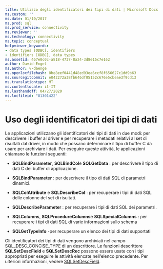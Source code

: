 ```yaml
---
title: Utilizzo degli identificatori dei tipi di dati | Microsoft Docs
ms.custom: ''
ms.date: 01/19/2017
ms.prod: sql
ms.prod_service: connectivity
ms.reviewer: ''
ms.technology: connectivity
ms.topic: conceptual
helpviewer_keywords:
- data types [ODBC], identifiers
- identifiers [ODBC], data types
ms.assetid: 467e0c0c-a818-4737-8a24-3d8e15c7e162
author: David-Engel
ms.author: v-daenge
ms.openlocfilehash: 8be8eef0441d48ed03ea6ccf8f656627c1dd9b63
ms.sourcegitcommit: e042272a38fb646df05152c676e5cbeae3f9cd13
ms.translationtype: MT
ms.contentlocale: it-IT
ms.lasthandoff: 04/27/2020
ms.locfileid: "81301422"
---
```

# <a name="using-data-type-identifiers"></a>Uso degli identificatori dei tipi di dati
Le applicazioni utilizzano gli identificatori dei tipi di dati in due modi: per descrivere i buffer al driver e per recuperare i metadati relativi al set di risultati dal driver, in modo che possano determinare il tipo di buffer C da usare per archiviare i dati. Per eseguire queste attività, le applicazioni chiamano le funzioni seguenti:  
  
-   **SQLBindParameter**, **SQLBindCol**e **SQLGetData** : per descrivere il tipo di dati C dei buffer di applicazione.  
  
-   **SQLBindParameter** : per descrivere il tipo di dati SQL di parametri dinamici.  
  
-   **SQLColAttribute** e **SQLDescribeCol** : per recuperare i tipi di dati SQL delle colonne del set di risultati.  
  
-   **SQLDescribeParameter** : per recuperare i tipi di dati SQL dei parametri.  
  
-   **SQLColumns**, **SQLProcedureColumns**e **SQLSpecialColumns** : per recuperare i tipi di dati SQL di varie informazioni sullo schema  
  
-   **SQLGetTypeInfo** -per recuperare un elenco dei tipi di dati supportati  
  
 Gli identificatori dei tipi di dati vengono archiviati nel campo SQL_DESC_CONCISE_TYPE di un descrittore. Le funzioni descrittore **SQLSetDescField** e **SQLSetDescRec** possono essere usate con i tipi appropriati per eseguire le attività elencate nell'elenco precedente. Per ulteriori informazioni, vedere [SQLSetDescField](../../../odbc/reference/syntax/sqlsetdescfield-function.md).
